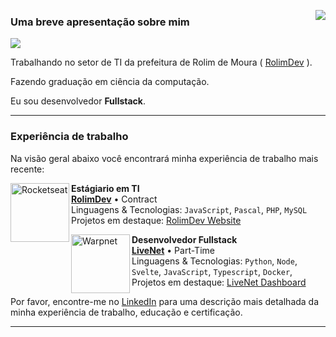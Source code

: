 [<img align='right' src="https://github-readme-stats.vercel.app/api/top-langs/?username=adeirjunior&theme=dracula&hide_progress=true" />](https://github.com/adeirjunior)

### Uma breve apresentação sobre mim

[![](https://img.shields.io/static/v1?label=Overview&message=adeirjunior&color=f8efd4&style=for-the-badge&logo=GitHub)](https://github.com/adeirjunior)

Trabalhando no setor de TI da prefeitura de Rolim de Moura ( [RolimDev](https://github.com/RolimDev) ).

Fazendo graduação em ciência da computação.

Eu sou desenvolvedor **Fullstack**.

<hr>

### Experiência de trabalho

Na visão geral abaixo você encontrará minha experiência de trabalho mais recente:

[<img align="left" height="94px" width="94px" alt="Rocketseat" src="https://github.com/rolimdev.png"/>](https://github.com/RolimDev)

**Estágiario em TI** \
[**RolimDev**](https://github.com/RolimDev) • Contract \
Linguagens & Tecnologias: `JavaScript`, `Pascal`, `PHP`, `MySQL`\
Projetos em destaque: [RolimDev Website](https://github.com/RolimDev/RolimDev.github.io)
<br/>

[<img align="left" height="94px" width="94px" alt="Warpnet" src="https://avatars.githubusercontent.com/u/114319842?v=4)"/>](https://github.com/livenetltd)

**Desenvolvedor Fullstack** \
[**LiveNet**](https://github.com/livenetltd) • Part-Time \
Linguagens & Tecnologias: `Python`, `Node`, `Svelte`, `JavaScript`, `Typescript`, `Docker`,\
Projetos em destaque: [LiveNet Dashboard](https://github.com/livenetltd/livenet)
<br/>

Por favor, encontre-me no [LinkedIn](https://www.linkedin.com/in/adeirjunior/) para uma descrição mais detalhada da minha experiência de trabalho, educação e certificação.

<hr>

